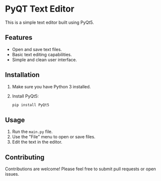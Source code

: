 # PyQT Text Editor

This is a simple text editor built using PyQt5.

## Features

*   Open and save text files.
*   Basic text editing capabilities.
*   Simple and clean user interface.

## Installation

1.  Make sure you have Python 3 installed.
2.  Install PyQt5:

    ```bash
    pip install PyQt5
    ```

## Usage

1.  Run the `main.py` file.
2.  Use the "File" menu to open or save files.
3.  Edit the text in the editor.

## Contributing

Contributions are welcome! Please feel free to submit pull requests or open issues.
